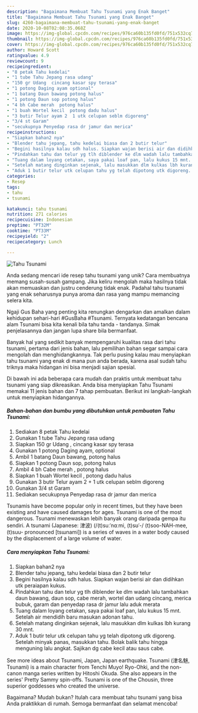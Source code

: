 ```yaml
---
description: "Bagaimana Membuat Tahu Tsunami yang Enak Banget"
title: "Bagaimana Membuat Tahu Tsunami yang Enak Banget"
slug: 4260-bagaimana-membuat-tahu-tsunami-yang-enak-banget
date: 2020-10-08T02:08:35.068Z
image: https://img-global.cpcdn.com/recipes/976ca60b135fd0fd/751x532cq70/tahu-tsunami-foto-resep-utama.jpg
thumbnail: https://img-global.cpcdn.com/recipes/976ca60b135fd0fd/751x532cq70/tahu-tsunami-foto-resep-utama.jpg
cover: https://img-global.cpcdn.com/recipes/976ca60b135fd0fd/751x532cq70/tahu-tsunami-foto-resep-utama.jpg
author: Howard Scott
ratingvalue: 4.9
reviewcount: 9
recipeingredient:
- "8 petak Tahu kedelai"
- "1 tube Tahu Jepang rasa udang"
- "150 gr Udang  cincang kasar spy terasa"
- "1 potong Daging ayam optional"
- "1 batang Daun bawang potong halus"
- "1 potong Daun sop potong halus"
- "4 bh Cabe merah  potong halus"
- "1 buah Wortel kecil  potong dadu halus"
- "3 butir Telur ayam 2  1 utk celupan seblm digoreng"
- "3/4 st Garam"
- "secukupnya Penyedap rasa dr jamur dan merica"
recipeinstructions:
- "Siapkan bahan2 nya"
- "Blender tahu jepang, tahu kedelai biasa dan 2 butir telur"
- "Begini hasilnya kalau sdh halus. Siapkan wajan berisi air dan didihkan utk peraiapan kukus."
- "Pindahkan tahu dan telur yg tlh diblender ke dlm wadah lalu tambahkan daun bawang, daun sop, cabe merah, wortel dan udang cincang, merica bubuk, garam dan penyedap rasa dr jamur lalu aduk merata"
- "Tuang dalam loyang cetakan, saya pakai loaf pan, lalu kukus 15 mnt. Setelah air mendidih baru masukan adonan tahu."
- "Setelah matang dinginkan sejenak, lalu masukkan dlm kulkas lbh kurang 30 mnt."
- "Aduk 1 butir telur utk celupan tahu yg telah dipotong utk digoreng. Setelah minyak panas, masukkan tahu. Bolak balik tahu hingga menguning lalu angkat. Sajikan dg cabe kecil atau saus cabe."
categories:
- Resep
tags:
- tahu
- tsunami

katakunci: tahu tsunami 
nutrition: 271 calories
recipecuisine: Indonesian
preptime: "PT32M"
cooktime: "PT33M"
recipeyield: "2"
recipecategory: Lunch

---
```



![Tahu Tsunami](https://img-global.cpcdn.com/recipes/976ca60b135fd0fd/751x532cq70/tahu-tsunami-foto-resep-utama.jpg)

Anda sedang mencari ide resep tahu tsunami yang unik? Cara membuatnya memang susah-susah gampang. Jika keliru mengolah maka hasilnya tidak akan memuaskan dan justru cenderung tidak enak. Padahal tahu tsunami yang enak seharusnya punya aroma dan rasa yang mampu memancing selera kita.

Ngaji Gus Baha yang penting kita renungkan dengarkan dan amalkan dalam kehidupan sehari-hari #GusBaha #Tsunami. Ternyata kedatangan bencana alam Tsunami bisa kita kenali bila tahu tanda - tandanya. Simak penjelasannya dan jangan lupa share bila bermanfaat.

Banyak hal yang sedikit banyak mempengaruhi kualitas rasa dari tahu tsunami, pertama dari jenis bahan, lalu pemilihan bahan segar sampai cara mengolah dan menghidangkannya. Tak perlu pusing kalau mau menyiapkan tahu tsunami yang enak di mana pun anda berada, karena asal sudah tahu triknya maka hidangan ini bisa menjadi sajian spesial.


Di bawah ini ada beberapa cara mudah dan praktis untuk membuat tahu tsunami yang siap dikreasikan. Anda bisa menyiapkan Tahu Tsunami memakai 11 jenis bahan dan 7 tahap pembuatan. Berikut ini langkah-langkah untuk menyiapkan hidangannya.

<!--inarticleads1-->

##### Bahan-bahan dan bumbu yang dibutuhkan untuk pembuatan Tahu Tsunami:

1. Sediakan 8 petak Tahu kedelai
1. Gunakan 1 tube Tahu Jepang rasa udang
1. Siapkan 150 gr Udang , cincang kasar spy terasa
1. Gunakan 1 potong Daging ayam, optional
1. Ambil 1 batang Daun bawang, potong halus
1. Siapkan 1 potong Daun sop, potong halus
1. Ambil 4 bh Cabe merah , potong halus
1. Siapkan 1 buah Wortel kecil , potong dadu halus
1. Gunakan 3 butir Telur ayam 2 + 1 utk celupan seblm digoreng
1. Gunakan 3/4 st Garam
1. Sediakan secukupnya Penyedap rasa dr jamur dan merica


Tsunamis have become popular only in recent times, but they have been existing and have caused damages for ages. Tsunami is one of the most dangerous. Tsunami menewaskan lebih banyak orang daripada gempa itu sendiri. A tsunami (Japanese: 津波) (/(t)suːˈnɑːmi, (t)sʊˈ-/ (t)soo-NAH-mee, (t)suu- pronounced [tsɯnami]) is a series of waves in a water body caused by the displacement of a large volume of water. 

<!--inarticleads2-->

##### Cara menyiapkan Tahu Tsunami:

1. Siapkan bahan2 nya
1. Blender tahu jepang, tahu kedelai biasa dan 2 butir telur
1. Begini hasilnya kalau sdh halus. Siapkan wajan berisi air dan didihkan utk peraiapan kukus.
1. Pindahkan tahu dan telur yg tlh diblender ke dlm wadah lalu tambahkan daun bawang, daun sop, cabe merah, wortel dan udang cincang, merica bubuk, garam dan penyedap rasa dr jamur lalu aduk merata
1. Tuang dalam loyang cetakan, saya pakai loaf pan, lalu kukus 15 mnt. Setelah air mendidih baru masukan adonan tahu.
1. Setelah matang dinginkan sejenak, lalu masukkan dlm kulkas lbh kurang 30 mnt.
1. Aduk 1 butir telur utk celupan tahu yg telah dipotong utk digoreng. Setelah minyak panas, masukkan tahu. Bolak balik tahu hingga menguning lalu angkat. Sajikan dg cabe kecil atau saus cabe.


See more ideas about Tsunami, Japan, Japan earthquake. Tsunami (津名魅, Tsunami) is a main character from Tenchi Muyo! Ryo-Ohki, and the non-canon manga series written by Hitoshi Okuda. She also appears in the series&#39; Pretty Sammy spin-offs. Tsunami is one of the Chousin, three superior goddesses who created the universe. 

Bagaimana? Mudah bukan? Itulah cara membuat tahu tsunami yang bisa Anda praktikkan di rumah. Semoga bermanfaat dan selamat mencoba!
